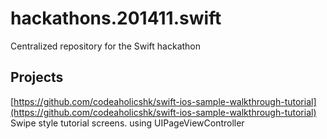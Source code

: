 # hackathons.201411.swift

Centralized repository for the Swift hackathon


## Projects

[https://github.com/codeaholicshk/swift-ios-sample-walkthrough-tutorial](https://github.com/codeaholicshk/swift-ios-sample-walkthrough-tutorial)
    Swipe style tutorial screens. using UIPageViewController

